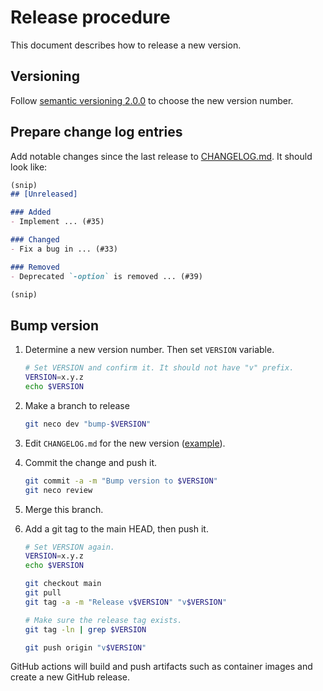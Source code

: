 # Release procedure

This document describes how to release a new version.

## Versioning

Follow [semantic versioning 2.0.0][semver] to choose the new version number.

## Prepare change log entries

Add notable changes since the last release to [CHANGELOG.md](../CHANGELOG.md).
It should look like:

```markdown
(snip)
## [Unreleased]

### Added
- Implement ... (#35)

### Changed
- Fix a bug in ... (#33)

### Removed
- Deprecated `-option` is removed ... (#39)

(snip)
```

## Bump version

1. Determine a new version number. Then set `VERSION` variable.

    ```bash
    # Set VERSION and confirm it. It should not have "v" prefix.
    VERSION=x.y.z
    echo $VERSION
    ```

2. Make a branch to release

    ```bash
    git neco dev "bump-$VERSION"
    ```

3. Edit `CHANGELOG.md` for the new version ([example][]).
4. Commit the change and push it.

    ```bash
    git commit -a -m "Bump version to $VERSION"
    git neco review
    ```

5. Merge this branch.
6. Add a git tag to the main HEAD, then push it.

    ```bash
    # Set VERSION again.
    VERSION=x.y.z
    echo $VERSION

    git checkout main
    git pull
    git tag -a -m "Release v$VERSION" "v$VERSION"

    # Make sure the release tag exists.
    git tag -ln | grep $VERSION

    git push origin "v$VERSION"
    ```

GitHub actions will build and push artifacts such as container images and
create a new GitHub release.

[semver]: https://semver.org/spec/v2.0.0.html
[example]: https://github.com/cybozu-go/etcdpasswd/commit/77d95384ac6c97e7f48281eaf23cb94f68867f79
